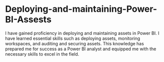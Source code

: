 # Deploying-and-maintaining-Power-BI-Assests
I have gained proficiency in deploying and maintaining assets in Power BI. I have learned essential skills such as deploying assets, monitoring workspaces, and auditing and securing assets. This knowledge has prepared me for success as a Power BI analyst and equipped me with the necessary skills to excel in the field.
